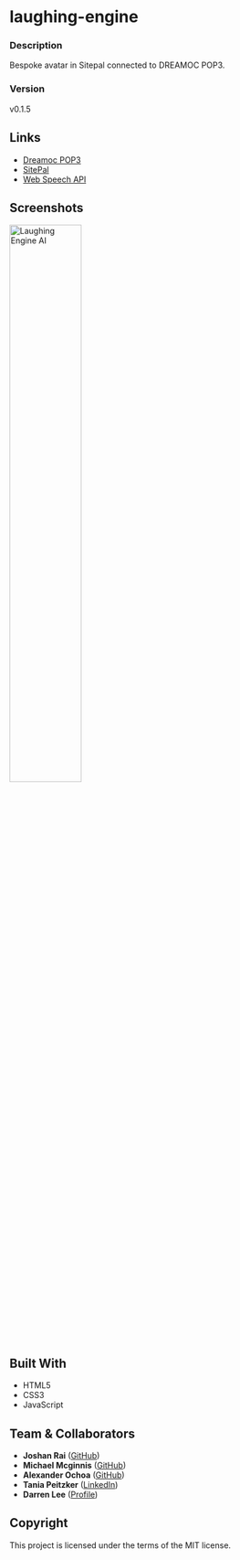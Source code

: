 # laughing-engine

### Description
Bespoke avatar in Sitepal connected to DREAMOC POP3.

### Version
v0.1.5

## Links
- [Dreamoc POP3](https://www.realfiction.com/solutions/dreamoc-pop-3 "Dreamoc POP3")
- [SitePal](https://www.sitepal.com/ "SitePal")
- [Web Speech API](https://developer.mozilla.org/en-US/docs/Web/API/Web_Speech_API/Using_the_Web_Speech_API "Web Speech API")

## Screenshots
<img width="50%" alt="Laughing Engine AI" src="https://cdn.discordapp.com/attachments/730143569448403076/1007475161005576192/unknown.png"/>

## Built With
- HTML5
- CSS3
- JavaScript

## Team & Collaborators
- **Joshan Rai** ([GitHub](https://github.com/Pradheon))
- **Michael Mcginnis** ([GitHub](https://github.com/Rukosa))
- **Alexander Ochoa** ([GitHub](https://github.com/Alexander-J-Ochoa))
- **Tania Peitzker** ([LinkedIn](https://www.linkedin.com/in/taniapeitzker/?originalSubdomain=uk))
- **Darren Lee** ([Profile](https://example.com/))

## Copyright
This project is licensed under the terms of the MIT license.

